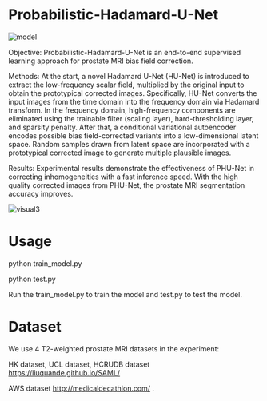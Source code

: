# Probabilistic-Hadamard-U-Net

![model](https://github.com/Holmes696/Probabilistic-Hadamard-U-Net/assets/162382272/dfa8ddec-292f-40c3-88d0-5ce37b6f9693)

Objective: Probabilistic-Hadamard-U-Net is an end-to-end supervised learning approach for prostate MRI bias field correction.

Methods: At the start, a novel Hadamard U-Net (HU-Net) is introduced to extract the low-frequency scalar field, multiplied by the original input to obtain the prototypical corrected images. Specifically, HU-Net converts the input images from the time domain into the frequency domain via Hadamard transform. In the frequency domain, high-frequency components are eliminated using the trainable filter (scaling layer), hard-thresholding layer, and sparsity penalty. After that, a conditional variational autoencoder encodes possible bias field-corrected variants into a low-dimensional latent space. Random samples drawn from latent space are incorporated with a prototypical corrected image to generate multiple plausible images.

Results: Experimental results demonstrate the effectiveness of PHU-Net in correcting inhomogeneities with a fast inference speed. With the high quality corrected images from PHU-Net, the prostate MRI segmentation accuracy improves.

![visual3](https://github.com/Holmes696/Probabilistic-Hadamard-U-Net/assets/162382272/4850b5c4-ce39-4195-99d2-4255dc940c3c)

# Usage

python train_model.py

python test.py

Run the train_model.py to train the model and test.py to test the model.

# Dataset

We use 4 T2-weighted prostate MRI datasets in the experiment: 

HK dataset, UCL dataset, HCRUDB dataset  https://liuquande.github.io/SAML/


AWS dataset  http://medicaldecathlon.com/ .

